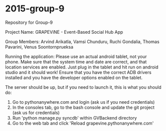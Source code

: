 # 2015-group-9
Repository for Group-9

Project Name: GRAPEViNE - Event-Based Social Hub App

Group Members: Arvind Arikatla, Vamsi Chunduru, Ruchi Gondalia, Thomas Pavarini, Venus Soontornprueksa

Running the application: 
Please use an actual android tablet, not your phone. Make sure that the system time and date are correct, and that location services are enabled.
Just plug in the tablet and hit run on android studio and it should work! Ensure that you have the correct ADB drivers installed and you have the developer options enabled on the tablet.


The server should be up, but if you need to launch it, this is what you should do:
1. Go to pythonanywhere.com and login (ask us if you need credentials)
2. In the consoles tab, go to the bash console and update the git project (ask us for credentials)
3. Run 'python manage.py syncdb' within GVBackend directory
4. Go to the web tab and click 'Reload grapevine.pythonanywhere.com'
